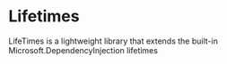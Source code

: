 # Lifetimes
LifeTimes is a lightweight library that extends the built-in Microsoft.DependencyInjection lifetimes
